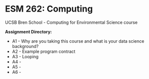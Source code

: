 # ESM 262: Computing
UCSB Bren School - Computing for Environmental Science course

**Assignment Directory:**
- A1 - Why are you taking this course and what is your data science background? 
- A2 - Example program contract
- A3 - Looping
- A4 -
- A5 -
- A6 -
